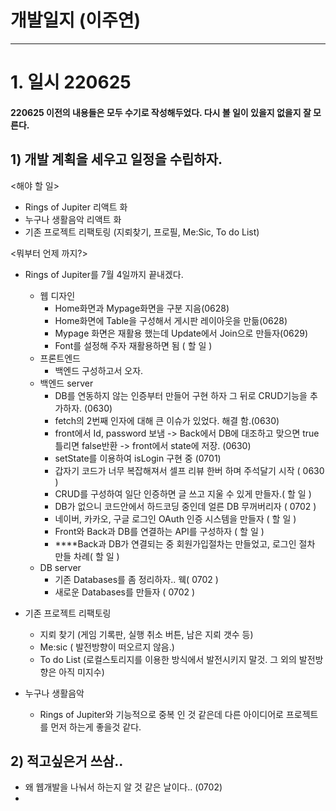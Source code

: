 # 개발일지 (이주연)
***
# 1. 일시 220625 
#### 220625 이전의 내용들은 모두 수기로 작성해두었다. 다시 볼 일이 있을지 없을지 잘 모른다.

## 1) 개발 계획을 세우고 일정을 수립하자.

<해야 할 일>

- Rings of Jupiter 리액트 화
- 누구나 생활음악 리액트 화
- 기존 프로젝트 리팩토링 (지뢰찾기, 프로필, Me:Sic, To do List)

<뭐부터 언제 까지?>

- Rings of Jupiter를 7월 4일까지 끝내겠다.
  - 웹 디자인 
    - Home화면과 Mypage화면을 구분 지음(0628)
    - Home화면에 Table을 구성해서 게시판 레이아웃을 만듦(0628)
    - Mypage 화면은 재활용 했는데 Update에서 Join으로 만들자(0629) 
    - Font를 설정해 주자 재활용하면 됨 ( 할 일 )
  - 프론트엔드
    - 백엔드 구성하고서 오자.
  - 백엔드 server
    - DB를 연동하지 않는 인증부터 만들어 구현 하자 그 뒤로 CRUD기능을 추가하자. (0630)
    - fetch의 2번째 인자에 대해 큰 이슈가 있었다. 해결 함.(0630)
    - front에서 Id, password 보냄 -> Back에서 DB에 대조하고 맞으면 true 틀리면 false반환 -> front에서 state에 저장. (0630)
    - setState를 이용하여 isLogin 구현 중 (0701)
    - 갑자기 코드가 너무 복잡해져서 셀프 리뷰 한버 하며 주석달기 시작 ( 0630 )
    - CRUD를 구성하여 일단 인증하면 글 쓰고 지울 수 있게 만들자.( 할 일 )
    - DB가 없으니 코드안에서 하드코딩 중인데 얼른 DB 무꺼버리자 ( 0702 )
    - 네이버, 카카오, 구글 로그인 OAuth 인증 시스템을 만들자 ( 할 일 )
    - Front와 Back과 DB를 연결하는 API를 구성하자 ( 할 일 )
    - ****Back과 DB가 연결되는 중 회원가입절차는 만들었고, 로그인 절차 만들 차례( 할 일 )
  - DB server
    - 기존 Databases를 좀 정리하자.. 웩( 0702 )
    - 새로운 Databases를 만들자 ( 0702 )
- 기존 프로젝트 리팩토링
  - 지뢰 찾기 (게임 기록판, 실행 취소 버튼, 남은 지뢰 갯수 등)
  - Me:sic ( 발전방향이 떠오르지 않음.)
  - To do List (로컬스토리지를 이용한 방식에서 발전시키지 말것. 그 외의 발전방향은 아직 미지수)

- 누구나 생활음악
  - Rings of Jupiter와 기능적으로 중복 인 것 같은데 다른 아이디어로 프로젝트를 먼저 하는게 좋을것 같다.

## 2) 적고싶은거 쓰삼..  

- 왜 웹개발을 나눠서 하는지 알 것 같은 날이다.. (0702)
- 